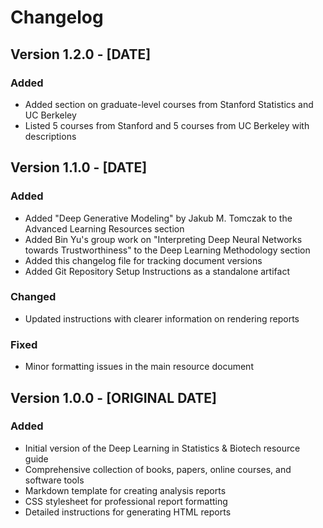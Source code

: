 # Changelog

## Version 1.2.0 - [DATE]
### Added
- Added section on graduate-level courses from Stanford Statistics and UC Berkeley
- Listed 5 courses from Stanford and 5 courses from UC Berkeley with descriptions

## Version 1.1.0 - [DATE]
### Added
- Added "Deep Generative Modeling" by Jakub M. Tomczak to the Advanced Learning Resources section
- Added Bin Yu's group work on "Interpreting Deep Neural Networks towards Trustworthiness" to the Deep Learning Methodology section
- Added this changelog file for tracking document versions
- Added Git Repository Setup Instructions as a standalone artifact

### Changed
- Updated instructions with clearer information on rendering reports

### Fixed
- Minor formatting issues in the main resource document

## Version 1.0.0 - [ORIGINAL DATE]
### Added
- Initial version of the Deep Learning in Statistics & Biotech resource guide
- Comprehensive collection of books, papers, online courses, and software tools
- Markdown template for creating analysis reports
- CSS stylesheet for professional report formatting
- Detailed instructions for generating HTML reports
